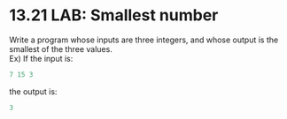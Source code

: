 # 13.21 LAB: Smallest number

Write a program whose inputs are three integers, and whose output is the smallest of the three values.   
Ex) If the input is:   
```c
7 15 3
```

the output is:
```c
3
```
